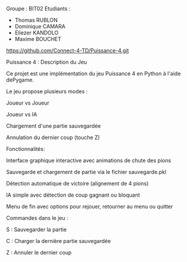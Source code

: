 Groupe : BIT02
Etudiants : 
  - Thomas RUBLON
  - Dominique CAMARA
  - Eliezer KANDOLO
  - Maxime BOUCHET

https://github.com/Connect-4-TD/Puissance-4.git

Puissance 4 : Description du Jeu

Ce projet est une implémentation du jeu Puissance 4 en Python à l'aide dePygame. 

Le jeu propose plusieurs modes :

Joueur vs Joueur

Joueur vs IA

Chargement d'une partie sauvegardée

Annulation du dernier coup (touche Z)

Fonctionnalités:

Interface graphique interactive avec animations de chute des pions

Sauvegarde et chargement de partie via le fichier sauvegarde.pkl



Détection automatique de victoire (alignement de 4 pions)

IA simple avec détection de coup gagnant ou bloquant

Menu de fin avec options pour rejouer, retourner au menu ou quitter

Commandes dans le jeu :

S : Sauvegarder la partie

C : Charger la dernière partie sauvegardée

Z : Annuler le dernier coup

